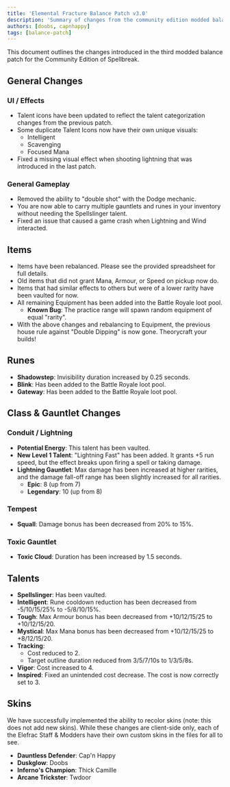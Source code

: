 ```yaml
---
title: 'Elemental Fracture Balance Patch v3.0'
description: 'Summary of changes from the community edition modded balance patch 3.'
authors: [doobs, capnhappy]
tags: [balance-patch]
---
```


This document outlines the changes introduced in the third modded balance patch for the Community Edition of Spellbreak.

## General Changes

### UI / Effects
* Talent icons have been updated to reflect the talent categorization changes from the previous patch.
* Some duplicate Talent Icons now have their own unique visuals:
    * Intelligent
    * Scavenging
    * Focused Mana
* Fixed a missing visual effect when shooting lightning that was introduced in the last patch.

### General Gameplay
* Removed the ability to "double shot" with the Dodge mechanic.
* You are now able to carry multiple gauntlets and runes in your inventory without needing the Spellslinger talent.
* Fixed an issue that caused a game crash when Lightning and Wind interacted.

## Items

* Items have been rebalanced. Please see the provided spreadsheet for full details.
* Old items that did not grant Mana, Armour, or Speed on pickup now do.
* Items that had similar effects to others but were of a lower rarity have been vaulted for now.
* All remaining Equipment has been added into the Battle Royale loot pool.
    * **Known Bug**: The practice range will spawn random equipment of equal "rarity".
* With the above changes and rebalancing to Equipment, the previous house rule against "Double Dipping" is now gone. Theorycraft your builds!

## Runes
* **Shadowstep**: Invisibility duration increased by 0.25 seconds.
* **Blink**: Has been added to the Battle Royale loot pool.
* **Gateway**: Has been added to the Battle Royale loot pool.

## Class & Gauntlet Changes

### Conduit / Lightning
* **Potential Energy**: This talent has been vaulted.
* **New Level 1 Talent**: "Lightning Fast" has been added. It grants +5 run speed, but the effect breaks upon firing a spell or taking damage.
* **Lightning Gauntlet**: Max damage has been increased at higher rarities, and the damage fall-off range has been slightly increased for all rarities.
    * **Epic**: 8 (up from 7)
    * **Legendary**: 10 (up from 8)

### Tempest
* **Squall**: Damage bonus has been decreased from 20% to 15%.

### Toxic Gauntlet
* **Toxic Cloud**: Duration has been increased by 1.5 seconds.

## Talents

* **Spellslinger**: Has been vaulted.
* **Intelligent**: Rune cooldown reduction has been decreased from -5/10/15/25% to -5/8/10/15%.
* **Tough**: Max Armour bonus has been decreased from +10/12/15/25 to +10/12/15/20.
* **Mystical**: Max Mana bonus has been decreased from +10/12/15/25 to +8/12/15/20.
* **Tracking**: 
    * Cost reduced to 2.
    * Target outline duration reduced from 3/5/7/10s to 1/3/5/8s.
* **Vigor**: Cost increased to 4.
* **Inspired**: Fixed an unintended cost decrease. The cost is now correctly set to 3.

## Skins
We have successfully implemented the ability to recolor skins (note: this does not add new skins). While these changes are client-side only, each of the Elefrac Staff & Modders have their own custom skins in the files for all to see.
* **Dauntless Defender**: Cap'n Happy
* **Duskglow**: Doobs
* **Inferno's Champion**: Thick Camille
* **Arcane Trickster**: Twdoor